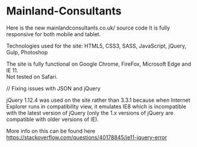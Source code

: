 # Mainland-Consultants

Here is the new mainlandconsultants.co.uk/ source code
It is fully responsive for both mobile and tablet.

Technologies used for the site:
HTML5, CSS3, SASS, JavaScript, jQuery, Gulp, Photoshop


The site is fully functional on Google Chrome, FireFox, Microsoft Edge and IE 11.  
Not tested on Safari. 

// Fixing issues with JSON and jQuery

jQuery 1.12.4 was used on the site rather than 3.3.1 because when Internet Explorer runs in compatibility view, it emulates IE8 which is incompatible with the latest version of jQuery (only the 1.x versions of jQuery are compatible with older versions of IE).

More info on this can be found here https://stackoverflow.com/questions/40178845/ie11-jquery-error
